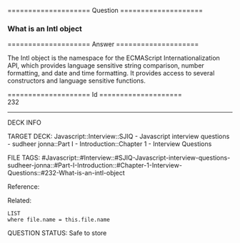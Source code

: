 ==================== Question ====================  

### What is an Intl object  

==================== Answer ====================  

The Intl object is the namespace for the ECMAScript Internationalization API,
which provides language sensitive string comparison, number formatting, and date
and time formatting. It provides access to several constructors and language
sensitive functions.

==================== Id ====================  
232

---

DECK INFO

TARGET DECK: Javascript::Interview::SJIQ - Javascript interview questions - sudheer jonna::Part I - Introduction::Chapter 1 - Interview Questions

FILE TAGS: #Javascript::#Interview::#SJIQ-Javascript-interview-questions-sudheer-jonna::#Part-I-Introduction::#Chapter-1-Interview-Questions::#232-What-is-an-intl-object

Reference:

Related:

```dataview
LIST
where file.name = this.file.name
```

QUESTION STATUS: Safe to store
